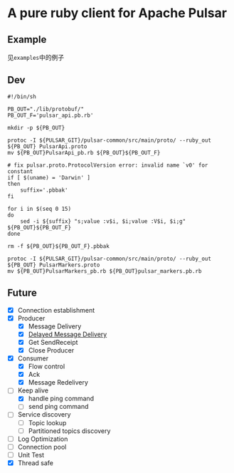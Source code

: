 # A pure ruby client for Apache Pulsar

## Example

见`examples`中的例子

## Dev

```shell
#!/bin/sh

PB_OUT="./lib/protobuf/"
PB_OUT_F='pulsar_api.pb.rb'

mkdir -p ${PB_OUT}

protoc -I ${PULSAR_GIT}/pulsar-common/src/main/proto/ --ruby_out ${PB_OUT} PulsarApi.proto
mv ${PB_OUT}PulsarApi_pb.rb ${PB_OUT}${PB_OUT_F}

# fix pulsar.proto.ProtocolVersion error: invalid name `v0' for constant
if [ $(uname) = 'Darwin' ]
then
    suffix='.pbbak'
fi

for i in $(seq 0 15)
do
    sed -i ${suffix} "s;value :v$i, $i;value :V$i, $i;g" ${PB_OUT}${PB_OUT_F}
done

rm -f ${PB_OUT}${PB_OUT_F}.pbbak

protoc -I ${PULSAR_GIT}/pulsar-common/src/main/proto/ --ruby_out ${PB_OUT} PulsarMarkers.proto
mv ${PB_OUT}PulsarMarkers_pb.rb ${PB_OUT}pulsar_markers.pb.rb
```

## Future

- [x] Connection establishment
- [x] Producer
  - [x] Message Delivery
  - [x] [Delayed Message Delivery][1]
  - [x] Get SendReceipt
  - [x] Close Producer
- [x] Consumer
  - [x] Flow control
  - [x] Ack
  - [x] Message Redelivery
- [ ] Keep alive
  - [x] handle ping command
  - [ ] send ping command
- [ ] Service discovery
  - [ ] Topic lookup
  - [ ] Partitioned topics discovery
- [ ] Log Optimization
- [ ] Connection pool
- [ ] Unit Test
- [x] Thread safe

[1]: https://github.com/apache/pulsar/wiki/PIP-26%3A-Delayed-Message-Delivery "PIP 26: Delayed Message Delivery"
